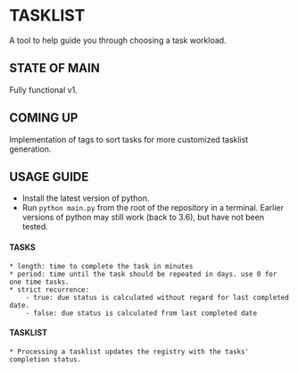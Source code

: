 # **TASKLIST**

A tool to help guide you through choosing a task workload.

## **STATE OF MAIN**

Fully functional v1.

## **COMING UP**

Implementation of tags to sort tasks for more customized tasklist generation.

## **USAGE GUIDE**

* Install the latest version of python. 
* Run `python main.py` from the root of the repository in a terminal. Earlier versions of python may still work (back to 3.6), but have not been tested.

####    TASKS
    
    * length: time to complete the task in minutes
    * period: time until the task should be repeated in days. use 0 for one time tasks.
    * strict recurrence: 
        - true: due status is calculated without regard for last completed date.
        - false: due status is calculated from last completed date

####    TASKLIST
    
    * Processing a tasklist updates the registry with the tasks' completion status.
    

